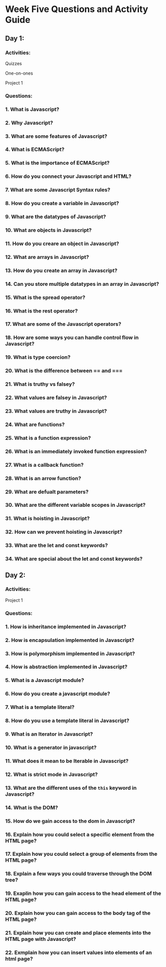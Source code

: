 # Week Five Questions and Activity Guide

## Day 1:

### Activities:

Quizzes

One-on-ones

Project 1

### Questions:

### 1. What is Javascript?

### 2. Why Javascript?

### 3. What are some features of Javascript?

### 4. What is ECMAScript?

### 5. What is the importance of ECMAScript?

### 6. How do you connect your Javascript and HTML?

### 7. What are some Javascript Syntax rules?

### 8. How do you create a variable in Javascript?

### 9. What are the datatypes of Javascript?

### 10. What are objects in Javascript?

### 11. How do you creare an object in Javascript?

### 12. What are arrays in Javascript?

### 13. How do you create an array in Javascript?

### 14. Can you store multiple datatypes in an array in Javascript?

### 15. What is the spread operator?

### 16. What is the rest operator?

### 17. What are some of the Javascript operators?

### 18. How are some ways you can handle control flow in Javascript?

### 19. What is type coercion?

### 20. What is the difference between == and ===

### 21. What is truthy vs falsey?

### 22. What values are falsey in Javascript?

### 23. What values are truthy in Javascript?

### 24. What are functions?

### 25. What is a function expression?

### 26. What is an immediately invoked function expression?

### 27. What is a callback function?

### 28. What is an arrow function?

### 29. What are defualt parameters?

### 30. What are the different variable scopes in Javascript?

### 31. What is hoisting in Javascript?

### 32. How can we prevent hoisting in Javascript?

### 33. What are the let and const keywords?

### 34. What are special about the let and const keywords?

## Day 2:

### Activities:

Project 1

### Questions:

### 1. How is inheritance implemented in Javascript?

### 2. How is encapsulation implemented in Javascript?

### 3. How is polymorphism implemented in Javascript?

### 4. How is abstraction implemented in Javascript?

### 5. What is a Javascript module?

### 6. How do you create a javascript module?

### 7. What is a template literal?

### 8. How do you use a template literal in Javascript?

### 9. What is an Iterator in Javascript?

### 10. What is a generator in javascript?

### 11. What does it mean to be Iterable in Javascript?

### 12. What is strict mode in Javascript?

### 13. What are the different uses of the `this` keyword in Javascript?

### 14. What is the DOM?

### 15. How do we gain access to the dom in Javascript?

### 16. Explain how you could select a specific element from the HTML page?

### 17. Explain how you could select a group of elements from the HTML page?

### 18. Explain a few ways you could traverse through the DOM tree?

### 19. Exaplin how you can gain access to the head element of the HTML page?

### 20. Explain how you can gain access to the body tag of the HTML page?

### 21. Explain how you can create and place elements into the HTML page with Javascript?

### 22. Exmplain how you can insert values into elements of an html page?